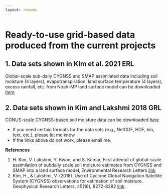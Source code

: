 ```yaml
---
layout: resume
---
```

# Ready-to-use grid-based data produced from the current projects

## 1. Data sets shown in Kim et al. 2021 ERL
Global-scale sub-daily CYGNSS and SMAP assimilated data including soil moisture (4 layers), evapotranspiration, land surface temperature (4 layers), excess rainfall, etc. from Noah-MP land surface model can be downloaded _[here]()_

## 2. Data sets shown in Kim and Lakshmi 2018 GRL
CONUS-scale CYGNSS-based soil moisture data can be downloaded _[here]()_

- If you need certain formats for the data sets (e.g., NetCDF, HDF, bin, text, etc.), please let me know.
- If the links above do not work, please email me.

__References__
1. H. Kim, V. Lakshmi, Y. Kwon, and S. Kumar, First attempt of global-scale assimilation of subdaily scale soil moisture estimates from CYGNSS and SMAP into a land surface model, Environmental Research Letters [link](https://iopscience.iop.org/article/10.1088/1748-9326/ac0ddf)
2. Kim, H., & Lakshmi, V. (2018). Use of Cyclone Global Navigation Satellite System (CYGNSS) observations for estimation of soil moisture. Geophysical Research Letters, 45(16), 8272-8282 [link](https://agupubs.onlinelibrary.wiley.com/doi/full/10.1029/2018GL078923).
